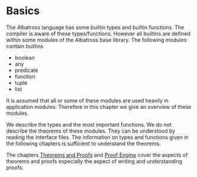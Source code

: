 # Basics

The Albatross language has some builtin types and builtin functions. The
compiler is aware of these types/functions. However all builtins are defined
within some modules of the Albatross base library. The following modules
contain builtins

- boolean
- any
- predicate
- function
- tuple
- list

It is assumed that all or some of these modules are used heavily in
application modules. Therefore in this chapter we give an overview of these
modules.

We describe the types and the most important functions. We do not describe the
theorems of these modules. They can be understood by reading the interface
files. The information on types and functions given in the following chapters
is sufficient to understand the theorems.

The chapters [Theorems and Proofs](theorems.md) and [Proof
Engine](proof_engine.md) cover the aspects of theorems and proofs especially
the aspect of writing and understanding proofs.


<!---
Local Variables:
mode: outline
coding: iso-latin-1
outline-regexp: "#+"
End:
-->
